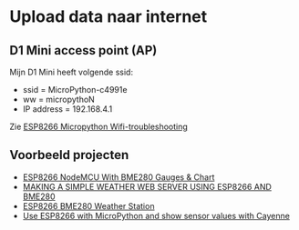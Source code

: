 # Upload data naar internet

## D1 Mini access point (AP)

Mijn D1 Mini heeft volgende ssid:

  * ssid = MicroPython-c4991e
  * ww = micropythoN
  * IP address = 192.168.4.1

Zie [ESP8266 Micropython Wifi-troubleshooting](http://docs.micropython.org/en/latest/esp8266/tutorial/intro.html#wifi)

## Voorbeeld projecten

  - [ESP8266 NodeMCU With BME280 Gauges & Chart](https://www.instructables.com/id/ESP8266-NodeMCU-With-BME280-Gauges-Chart/)
  - [MAKING A SIMPLE WEATHER WEB SERVER USING ESP8266 AND BME280](http://embedded-lab.com/blog/making-simple-weather-web-server-using-esp8266-bme280/)
  - [ESP8266 BME280 Weather Station](https://circuitcrush.com/arduino/2017/06/24/esp8266-bme280-weather-station.html)
  - [Use ESP8266 with MicroPython and show sensor values with Cayenne](https://community.mydevices.com/t/use-esp8266-with-micropython-and-show-sensor-values-with-cayenne/11919)